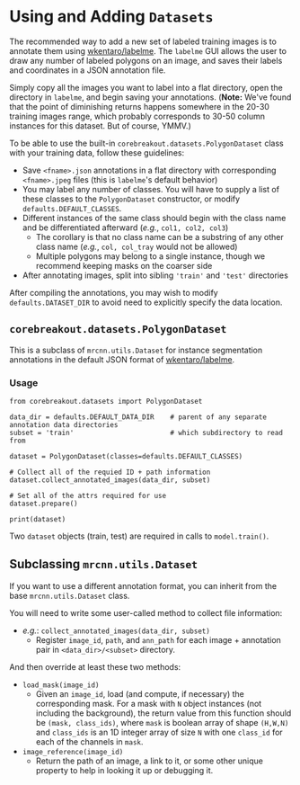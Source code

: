 # Using and Adding `Datasets`

The recommended way to add a new set of labeled training images is to annotate them using [wkentaro/labelme](https://github.com/wkentaro/labelme). The `labelme` GUI allows the user to draw any number of labeled polygons on an image, and saves their labels and coordinates in a JSON annotation file.

Simply copy all the images you want to label into a flat directory, open the directory in `labelme`, and begin saving your annotations. (**Note:** We've found that the point of diminishing returns happens somewhere in the 20-30 training images range, which probably corresponds to 30-50 column instances for this dataset. But of course, YMMV.)

To be able to use the built-in `corebreakout.datasets.PolygonDataset` class with your training data, follow these guidelines:

- Save `<fname>.json` annotations in a flat directory with corresponding `<fname>.jpeg` files (this is `labelme`'s default behavior)
- You may label any number of classes. You will have to supply a list of these classes to the `PolygonDataset` constructor, or modify `defaults.DEFAULT_CLASSES`.
- Different instances of the same class should begin with the class name and be differentiated afterward (*e.g.*, `col1, col2, col3`)
  - The corollary is that no class name can be a substring of any other class name (*e.g.*, `col, col_tray` would not be allowed)
  - Multiple polygons may belong to a single instance, though we recommend keeping masks on the coarser side
- After annotating images, split into sibling `'train'` and `'test'` directories

After compiling the annotations, you may wish to modify `defaults.DATASET_DIR` to avoid need to explicitly specify the data location.

## `corebreakout.datasets.PolygonDataset`

This is a subclass of `mrcnn.utils.Dataset` for instance segmentation annotations in the default JSON format of [wkentaro/labelme](https://github.com/wkentaro/labelme).

### Usage

```
from corebreakout.datasets import PolygonDataset

data_dir = defaults.DEFAULT_DATA_DIR    # parent of any separate annotation data directories
subset = 'train'                        # which subdirectory to read from

dataset = PolygonDataset(classes=defaults.DEFAULT_CLASSES)

# Collect all of the requied ID + path information
dataset.collect_annotated_images(data_dir, subset)

# Set all of the attrs required for use
dataset.prepare()

print(dataset)
```

Two `dataset` objects (train, test) are required in calls to `model.train()`.

## Subclassing `mrcnn.utils.Dataset`

If you want to use a different annotation format, you can inherit from the base `mrcnn.utils.Dataset` class.

You will need to write some user-called method to collect file information:
- *e.g.*: `collect_annotated_images(data_dir, subset)`
  - Register `image_id`, `path`, and `ann_path` for each image + annotation pair in `<data_dir>/<subset>` directory.

And then override at least these two methods:
- `load_mask(image_id)`
  - Given an `image_id`, load (and compute, if necessary) the corresponding mask. For a mask with `N` object instances (not including the background), the return value from this function should be `(mask, class_ids)`, where `mask` is boolean array of shape `(H,W,N)` and `class_ids` is an 1D integer array of size `N` with one `class_id` for each of the channels in `mask`.
- `image_reference(image_id)`
  - Return the path of an image, a link to it, or some other unique property to help in looking it up or debugging it.
